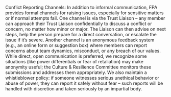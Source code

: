 Conflict Reporting Channels: In addition to informal communication, FPA provides formal channels for raising issues, especially for sensitive matters or if normal attempts fail. One channel is via the Trust Liaison – any member can approach their Trust Liaison confidentially to discuss a conflict or concern, no matter how minor or major. The Liaison can then advise on next steps, help the person prepare for a direct conversation, or escalate the issue if it’s severe. Another channel is an anonymous feedback system (e.g., an online form or suggestion box) where members can report concerns about team dynamics, misconduct, or any breach of our values. While direct, open communication is preferred, we recognize some situations (like power differentials or fear of retaliation) may make anonymity useful; the Culture & Resilience Committee monitors these submissions and addresses them appropriately. We also maintain a whistleblower policy: if someone witnesses serious unethical behavior or abuse of power, they can report it safely without fear – such reports will be handled with discretion and taken seriously by an impartial body.